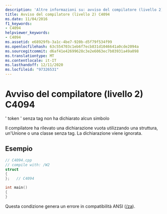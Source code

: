 ```yaml
---
description: 'Altre informazioni su: avviso del compilatore (livello 2) C4094'
title: Avviso del compilatore (livello 2) C4094
ms.date: 11/04/2016
f1_keywords:
- C4094
helpviewer_keywords:
- C4094
ms.assetid: e68929fb-3a1c-4be7-920b-d5f79f534f99
ms.openlocfilehash: 63c554703c1eb6f7ecb831d1046641a0cde2094a
ms.sourcegitcommit: d6af41e42699628c3e2e6063ec7b03931a49a098
ms.translationtype: MT
ms.contentlocale: it-IT
ms.lasthandoff: 12/11/2020
ms.locfileid: "97326531"
---
```

# <a name="compiler-warning-level-2-c4094"></a>Avviso del compilatore (livello 2) C4094

' token ' senza tag non ha dichiarato alcun simbolo

Il compilatore ha rilevato una dichiarazione vuota utilizzando una struttura, un'Unione o una classe senza tag. La dichiarazione viene ignorata.

## <a name="example"></a>Esempio

```cpp
// C4094.cpp
// compile with: /W2
struct
{
};   // C4094

int main()
{
}
```

Questa condizione genera un errore in compatibilità ANSI ([/za](../../build/reference/za-ze-disable-language-extensions.md)).
